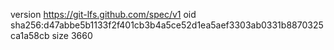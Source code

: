 version https://git-lfs.github.com/spec/v1
oid sha256:d47abbe5b1133f2f401cb3b4a5ce52d1ea5aef3303ab0331b8870325ca1a58cb
size 3660
